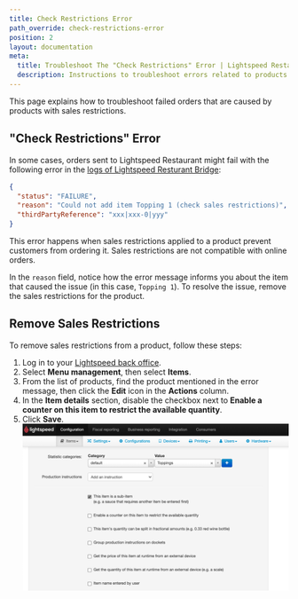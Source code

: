 ```yaml
---
title: Check Restrictions Error
path_override: check-restrictions-error
position: 2
layout: documentation
meta:
  title: Troubleshoot The "Check Restrictions" Error | Lightspeed Restaurant | HubRise
  description: Instructions to troubleshoot errors related to products that contain sales restrictions.
---
```


This page explains how to troubleshoot failed orders that are caused by products with sales restrictions.

## "Check Restrictions" Error

In some cases, orders sent to Lightspeed Restaurant might fail with the following error in the [logs of Lightspeed Resturant Bridge](/apps/lightspeed-restaurant/user-interface#operation):

```json
{
  "status": "FAILURE",
  "reason": "Could not add item Topping 1 (check sales restrictions)",
  "thirdPartyReference": "xxx|xxx-0|yyy"
}
```

This error happens when sales restrictions applied to a product prevent customers from ordering it.
Sales restrictions are not compatible with online orders.

In the `reason` field, notice how the error message informs you about the item that caused the issue (in this case, `Topping 1`). To resolve the issue, remove the sales restrictions for the product.

## Remove Sales Restrictions

To remove sales restrictions from a product, follow these steps:

1. Log in to your [Lightspeed back office](https://console.ikentoo.com).
1. Select **Menu management**, then select **Items**.
1. From the list of products, find the product mentioned in the error message, then click the **Edit** icon in the **Actions** column.
1. In the **Item details** section, disable the checkbox next to **Enable a counter on this item to restrict the available quantity**.
1. Click **Save**.
   ![Disable sales restrictions on an item](./images/023-2x-lightspeed-sales-restrictions.png)
